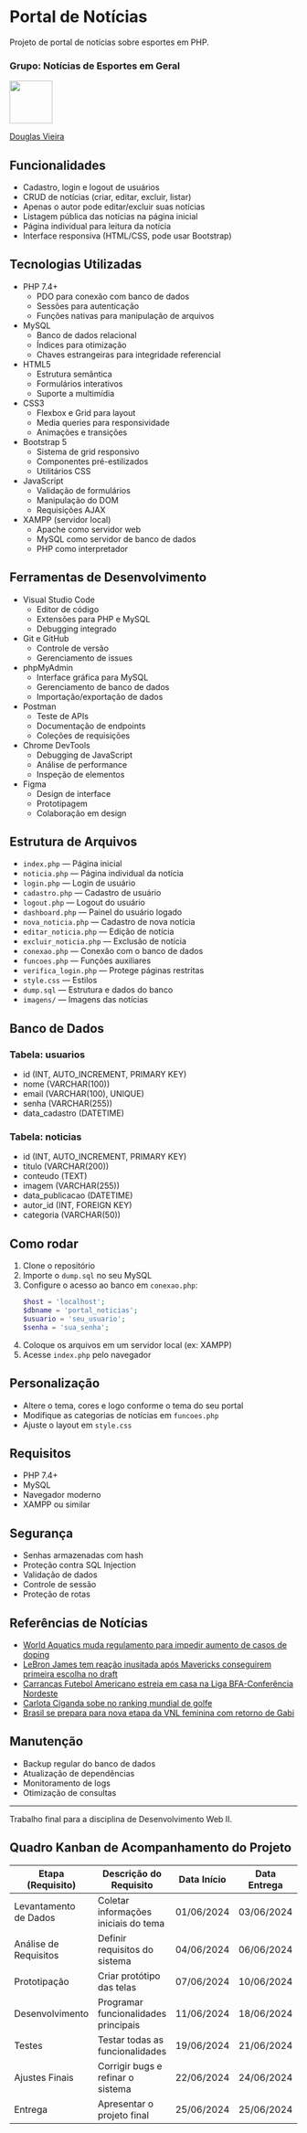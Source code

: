 # Portal de Notícias

Projeto de portal de notícias sobre esportes em PHP.

### Grupo: Notícias de Esportes em Geral  

[<img src="https://avatars.githubusercontent.com/u/130025057?s=400&u=f96f391fe5b875750f59ae9e4f601eaed19b9a33&v=4" width="75px"/>](https://github.com/DouglasVbr ) 

 [Douglas Vieira](https://github.com/DouglasVbr)


## Funcionalidades
- Cadastro, login e logout de usuários
- CRUD de notícias (criar, editar, excluir, listar)
- Apenas o autor pode editar/excluir suas notícias
- Listagem pública das notícias na página inicial
- Página individual para leitura da notícia
- Interface responsiva (HTML/CSS, pode usar Bootstrap)

## Tecnologias Utilizadas
- PHP 7.4+
  - PDO para conexão com banco de dados
  - Sessões para autenticação
  - Funções nativas para manipulação de arquivos
- MySQL
  - Banco de dados relacional
  - Índices para otimização
  - Chaves estrangeiras para integridade referencial
- HTML5
  - Estrutura semântica
  - Formulários interativos
  - Suporte a multimídia
- CSS3
  - Flexbox e Grid para layout
  - Media queries para responsividade
  - Animações e transições
- Bootstrap 5
  - Sistema de grid responsivo
  - Componentes pré-estilizados
  - Utilitários CSS
- JavaScript
  - Validação de formulários
  - Manipulação do DOM
  - Requisições AJAX
- XAMPP (servidor local)
  - Apache como servidor web
  - MySQL como servidor de banco de dados
  - PHP como interpretador

## Ferramentas de Desenvolvimento
- Visual Studio Code
  - Editor de código
  - Extensões para PHP e MySQL
  - Debugging integrado
- Git e GitHub
  - Controle de versão
  - Gerenciamento de issues
- phpMyAdmin
  - Interface gráfica para MySQL
  - Gerenciamento de banco de dados
  - Importação/exportação de dados
- Postman
  - Teste de APIs
  - Documentação de endpoints
  - Coleções de requisições
- Chrome DevTools
  - Debugging de JavaScript
  - Análise de performance
  - Inspeção de elementos
- Figma
  - Design de interface
  - Prototipagem
  - Colaboração em design

## Estrutura de Arquivos
- `index.php` — Página inicial
- `noticia.php` — Página individual da notícia
- `login.php` — Login de usuário
- `cadastro.php` — Cadastro de usuário
- `logout.php` — Logout do usuário
- `dashboard.php` — Painel do usuário logado
- `nova_noticia.php` — Cadastro de nova notícia
- `editar_noticia.php` — Edição de notícia
- `excluir_noticia.php` — Exclusão de notícia
- `conexao.php` — Conexão com o banco de dados
- `funcoes.php` — Funções auxiliares
- `verifica_login.php` — Protege páginas restritas
- `style.css` — Estilos
- `dump.sql` — Estrutura e dados do banco
- `imagens/` — Imagens das notícias

## Banco de Dados
### Tabela: usuarios
- id (INT, AUTO_INCREMENT, PRIMARY KEY)
- nome (VARCHAR(100))
- email (VARCHAR(100), UNIQUE)
- senha (VARCHAR(255))
- data_cadastro (DATETIME)

### Tabela: noticias
- id (INT, AUTO_INCREMENT, PRIMARY KEY)
- titulo (VARCHAR(200))
- conteudo (TEXT)
- imagem (VARCHAR(255))
- data_publicacao (DATETIME)
- autor_id (INT, FOREIGN KEY)
- categoria (VARCHAR(50))

## Como rodar
1. Clone o repositório
2. Importe o `dump.sql` no seu MySQL
3. Configure o acesso ao banco em `conexao.php`:
   ```php
   $host = 'localhost';
   $dbname = 'portal_noticias';
   $usuario = 'seu_usuario';
   $senha = 'sua_senha';
   ```
4. Coloque os arquivos em um servidor local (ex: XAMPP)
5. Acesse `index.php` pelo navegador

## Personalização
- Altere o tema, cores e logo conforme o tema do seu portal
- Modifique as categorias de notícias em `funcoes.php`
- Ajuste o layout em `style.css`

## Requisitos
- PHP 7.4+
- MySQL
- Navegador moderno
- XAMPP ou similar

## Segurança
- Senhas armazenadas com hash
- Proteção contra SQL Injection
- Validação de dados
- Controle de sessão
- Proteção de rotas

## Referências de Notícias
- [World Aquatics muda regulamento para impedir aumento de casos de doping](https://www.cnnbrasil.com.br/esportes/outros-esportes/world-aquatics-muda-regulamento-para-impedir-aumento-de-casos-de-doping/)
- [LeBron James tem reação inusitada após Mavericks conseguirem primeira escolha no draft](https://www.espn.com.br/nba/artigo/_/id/15173960/lebron-james-tem-reacao-inusitada-apos-mavericks-conseguirem-primeira-escolha-draft)
- [Carrancas Futebol Americano estreia em casa na Liga BFA-Conferência Nordeste](https://ge.globo.com/pe/petrolina-regiao/noticia/2023/05/24/carrancas-futebol-americano-estreia-em-casa-na-liga-bfa-conferencia-nordeste.ghtml)
- [Carlota Ciganda sobe no ranking mundial de golfe](https://www.marca.com/golf/lpga-tour/2025/06/16/carlota-ciganda-sube-espuma-ranking-mundial.html)
- [Brasil se prepara para nova etapa da VNL feminina com retorno de Gabi](https://www.otempo.com.br/sports/volei/2025/6/16/brasil-se-prepara-para-nova-etapa-da-vnl-feminina-com-retorno-de-gabi-e-sequencia-forte-fora-de-casa)

## Manutenção
- Backup regular do banco de dados
- Atualização de dependências
- Monitoramento de logs
- Otimização de consultas

---
Trabalho final para a disciplina de Desenvolvimento Web II.

## Quadro Kanban de Acompanhamento do Projeto


| Etapa (Requisito)      | Descrição do Requisito                | Data Início | Data Entrega | Responsável    | Observações                  |
|------------------------|---------------------------------------|-------------|--------------|----------------|------------------------------|
| Levantamento de Dados  | Coletar informações iniciais do tema  | 01/06/2024  | 03/06/2024   | Douglas Vieira |                              |
| Análise de Requisitos  | Definir requisitos do sistema         | 04/06/2024  | 06/06/2024   | Douglas Vieira |                              |
| Prototipação           | Criar protótipo das telas             | 07/06/2024  | 10/06/2024   | Douglas Vieira |                              |
| Desenvolvimento        | Programar funcionalidades principais  | 11/06/2024  | 18/06/2024   | Douglas Vieira |                              |
| Testes                 | Testar todas as funcionalidades       | 19/06/2024  | 21/06/2024   | Douglas Vieira |                              |
| Ajustes Finais         | Corrigir bugs e refinar o sistema     | 22/06/2024  | 24/06/2024   | Douglas Vieira |                              |
| Entrega                | Apresentar o projeto final            | 25/06/2024  | 25/06/2024   | Douglas Vieira |                              | 

